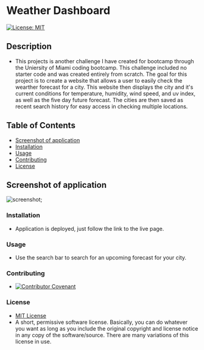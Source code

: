 # Weather Dashboard
  [![License: MIT](https://img.shields.io/badge/License-MIT-yellow.svg)](https://opensource.org/licenses/MIT)

  ## Description
  
  * This projects is another challenge I have created for bootcamp through the Uniersity of Miami coding bootcamp. This challenge included no starter code and was created entirely from scratch. The goal for this project is to create a website that allows a user to easily check the wearther forecast for a city. This website then displays the city and it's current conditions for temperature, humidity, wind speed, and uv index, as well as the five day future forecast. The cities are then saved as recent search history for easy access in checking multiple locations.

  ## Table of Contents

  * [Screenshot of application](#screenshot-of-application)
  * [Installation](#installation)
  * [Usage](#usage)
  * [Contributing](#contributing)
  * [License](#license)

  ## Screenshot of application
  
  ![screenshot](./assets/images/Screenshot%202022-07-18%20201126.png);
  
  ### Installation
  
  * Application is deployed, just follow the link to the live page.

  ### Usage

  * Use the search bar to search for an upcoming forecast for your city.
  
  ### Contributing

  * [![Contributor Covenant](https://img.shields.io/badge/Contributor%20Covenant-2.1-4baaaa.svg)](code_of_conduct.md)

  ### License

  * [MIT License](https://opensource.org/licenses/MIT)
  * A short, permissive software license. Basically, you can do whatever you want as long as you include the original copyright and license notice in any copy of the software/source.  There are many variations of this license in use.